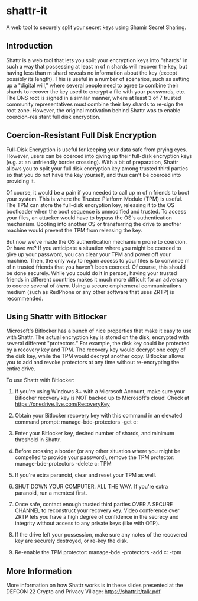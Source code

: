shattr-it
=========

A web tool to securely split your secret keys using Shamir Secret Sharing.

Introduction
------------

Shattr is a web tool that lets you split your encryption keys into "shards"
in such a way that possessing at least m of n shards will recover the key,
but having less than m shard reveals no information about the key (except
possibly its length). This is useful in a number of scenarios, such as setting
up a "digital will," where several people need to agree to combine their shards
to recover the key used to encrypt a file with your passwords, etc. The DNS
root is signed in a similar manner, where at least 3 of 7 trusted community
representatives must combine their key shards to re-sign the root zone.
However, the original motivation behind Shattr was to enable coercion-resistant
full disk encryption.

Coercion-Resistant Full Disk Encryption
---------------------------------------

Full-Disk Encryption is useful for keeping your data safe from prying eyes.
However, users can be coerced into giving up their full-disk encryption keys
(e.g. at an unfriendly border crossing). With a bit of preparation, Shattr
allows you to split your full disk encryption key among trusted third parties
so that you do not have the key yourself, and thus can't be coerced into
providing it.

Of course, it would be a pain if you needed to call up m of n friends to boot
your system. This is where the Trusted Platform Module (TPM) is useful. The
TPM can store the full-disk encryption key, releasing it to the OS bootloader
when the boot sequence is unmodified and trusted. To access your files, an
attacker would have to bypass the OS's authentication mechanism. Booting into
another OS or transferring the drive to another machine would prevent the TPM
from releasing the key.

But now we've made the OS authentication mechanism prone to coercion. Or have we?
If you anticipate a situation where you might be coerced to give up your
password, you can clear your TPM and power off your machine. Then, the only way
to regain access to your files is to convince m of n trusted friends that you
haven't been coerced. Of course, this should be done securely. While you could
do it in person, having your trusted friends in different countries makes it much
more difficult for an adversary to coerce several of *them*. Using a secure
emphemeral communications medium (such as RedPhone or any other software that
uses ZRTP) is recommended.

Using Shattr with Bitlocker
---------------------------

Microsoft's Bitlocker has a bunch of nice properties that make it easy to use with
Shattr. The actual encryption key is stored on the disk, encrypted with several
different "protectors." For example, the disk key could be protected by a
recovery key and TPM. The recovery key would decrypt one copy of the disk key,
while the TPM would decrypt another copy. Bitlocker allows you to add and revoke
protectors at any time without re-encrypting the entire drive.

To use Shattr with Bitlocker:

1. If you're using Windows 8+ with a Microsoft Account, make sure your Bitlocker
recovery key is NOT backed up to Microsoft's cloud! Check at 
https://onedrive.live.com/RecoveryKey

2. Obtain your Bitlocker recovery key with this command in an elevated command prompt:
   manage-bde-protectors -get c:

3. Enter your Bitlocker key, desired number of shards, and minimum threshold
   in Shattr.

4. Before crossing a border (or any other situation where you might be compelled
   to provide your password), remove the TPM protector:
   manage-bde-protectors -delete c: TPM

5. If you're extra paranoid, clear and reset your TPM as well.

6. SHUT DOWN YOUR COMPUTER. ALL THE WAY. If you're extra paranoid, run a memtest first.

7. Once safe, contact enough trusted third parties OVER A SECURE CHANNEL to reconstruct
   your recovery key. Video conference over ZRTP lets you have a high degree of
   confidence in the secrecy and integrity without access to any private keys
   (like with OTP).

8. If the drive left your possession, make sure any notes of the recovered key
   are securely destroyed, or re-key the disk.

9. Re-enable the TPM protector:
   manage-bde -protectors -add c: -tpm

More Information
----------------

More information on how Shattr works is in these slides presented at the DEFCON 22
Crypto and Privacy Village: https://shattr.it/talk.pdf.